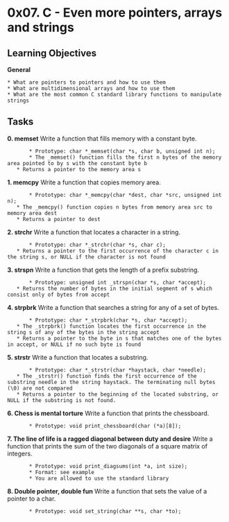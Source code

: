 # 0x07. C - Even more pointers, arrays and strings

## Learning Objectives

**General**
 
	* What are pointers to pointers and how to use them
	* What are multidimensional arrays and how to use them
	* What are the most common C standard library functions to manipulate strings

## Tasks

**0. memset**
     Write a function that fills memory with a constant byte.

     	   * Prototype: char *_memset(char *s, char b, unsigned int n);
    	   * The _memset() function fills the first n bytes of the memory area pointed to by s with the constant byte b
	   * Returns a pointer to the memory area s

**1. memcpy**
     Write a function that copies memory area.

     	   * Prototype: char *_memcpy(char *dest, char *src, unsigned int n);
	   * The _memcpy() function copies n bytes from memory area src to memory area dest
	   * Returns a pointer to dest

**2. strchr**
     Write a function that locates a character in a string.

     	   * Prototype: char *_strchr(char *s, char c);
	   * Returns a pointer to the first occurrence of the character c in the string s, or NULL if the character is not found

**3. strspn**
     Write a function that gets the length of a prefix substring.

     	   * Prototype: unsigned int _strspn(char *s, char *accept);
	   * Returns the number of bytes in the initial segment of s which consist only of bytes from accept

**4. strpbrk**
     Write a function that searches a string for any of a set of bytes.

     	   * Prototype: char *_strpbrk(char *s, char *accept);
	   * The _strpbrk() function locates the first occurrence in the string s of any of the bytes in the string accept
	   * Returns a pointer to the byte in s that matches one of the bytes in accept, or NULL if no such byte is found

**5. strstr**
     Write a function that locates a substring.

     	   * Prototype: char *_strstr(char *haystack, char *needle);
	   * The _strstr() function finds the first occurrence of the substring needle in the string haystack. The terminating null bytes (\0) are not compared
	   * Returns a pointer to the beginning of the located substring, or NULL if the substring is not found.

**6. Chess is mental torture**
     Write a function that prints the chessboard.

     	   * Prototype: void print_chessboard(char (*a)[8]);

**7. The line of life is a ragged diagonal between duty and desire**
     Write a function that prints the sum of the two diagonals of a square matrix of integers.

     	   * Prototype: void print_diagsums(int *a, int size);
    	   * Format: see example
    	   * You are allowed to use the standard library

**8. Double pointer, double fun**
     Write a function that sets the value of a pointer to a char.

     	   * Prototype: void set_string(char **s, char *to);
